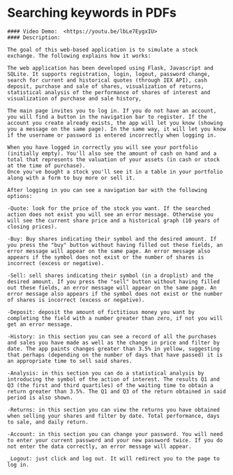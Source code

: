 # Searching keywords in PDFs
    #### Video Demo:  <https://youtu.be/lbLe7EygxIU>
    #### Description:

    The goal of this web-based application is to simulate a stock exchange. The following explains how it works:

    The web application has been developed using Flask, Javascript and SQLite. It supports registration, login, logout, password change, search for current and historical quotes (through IEX API), cash deposit, purchase and sale of shares, visualization of returns, statistical analysis of the performance of shares of interest and visualization of purchase and sale history,

    The main page invites you to log in. If you do not have an account, you will find a button in the navigation bar to register. If the account you create already exists, the app will let you know (showing you a message on the same page). In the same way, it will let you know if the username or password is entered incorrectly when logging in.

    When you have logged in correctly you will see your portfolio (initially empty). You'll also see the amount of cash on hand and a total that represents the valuation of your assets (in cash or stock at the time of purchase).
    Once you've bought a stock you'll see it in a table in your portfolio along with a form to buy more or sell it.

    After logging in you can see a navigation bar with the following options:

    -Quote: look for the price of the stock you want. If the searched action does not exist you will see an error message. Otherwise you will see the current share price and a historical graph (10 years of closing prices).

    -Buy: Buy shares indicating their symbol and the desired amount. If you press the "buy" button without having filled out these fields, an error message will appear on the same page. An error message also appears if the symbol does not exist or the number of shares is incorrect (excess or negative).

    -Sell: sell shares indicating their symbol (in a droplist) and the desired amount. If you press the "sell" button without having filled out these fields, an error message will appear on the same page. An error message also appears if the symbol does not exist or the number of shares is incorrect (excess or negative).

    -Deposit: deposit the amount of fictitious money you want by completing the field with a number greater than zero, if not you will get an error message.

    -History: in this section you can see a record of all the purchases and sales you have made as well as the change in price and filter by date. The app paints changes greater than 3.5% in yellow, suggesting that perhaps (depending on the number of days that have passed) it is an appropriate time to sell said shares.

    -Analysis: in this section you can do a statistical analysis by introducing the symbol of the action of interest. The results Q1 and Q3 (the first and third quartiles) of the waiting time to obtain a return greater than 3.5%. The Q1 and Q3 of the return obtained in said period is also shown.

    -Returns: in this section you can view the returns you have obtained when selling your shares and filter by date. Total performance, days to sale, and daily return.

    -Account: in this section you can change your password. You will need to enter your current password and your new password twice. If you do not enter the data correctly, an error message will appear.

    _Logout: just click and log out. It will redirect you to the page to log in.








